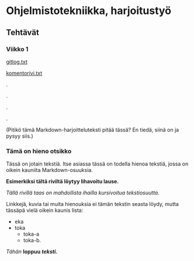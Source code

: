 # Ohjelmistotekniikka, harjoitustyö

## Tehtävät

### Viikko 1

[gitlog.txt](https://github.com/suvithkl/ot-harjoitustyo/blob/7aabd57be7375e5c595fb813e55b020c1a5d6215/laskarit/viikko1/gitlog.txt)

[komentorivi.txt](https://github.com/suvithkl/ot-harjoitustyo/blob/7aabd57be7375e5c595fb813e55b020c1a5d6215/laskarit/viikko1/komentorivi.txt)

.

.

.

.

(Pitikö tämä Markdown-harjoitteluteksti pitää tässä? En tiedä, siinä on ja pysyy siis.)

### Tämä on hieno otsikko

Tässä on jotain tekstiä. Itse asiassa tässä on todella hienoa tekstiä, jossa on oikein kauniita Markdown-osuuksia.

**Esimerkiksi tältä riviltä löytyy lihavoitu lause.**

*Tällä rivillä taas on mahdollista ihailla kursivoitua tekstiosuutta.*

Linkkejä, kuvia tai muita hienouksia ei tämän tekstin seasta löydy, mutta tässäpä vielä oikein kaunis lista:
- eka
- toka
  - toka-a
  - toka-b.

_Tähän_ **loppuu** _**teksti.**_
